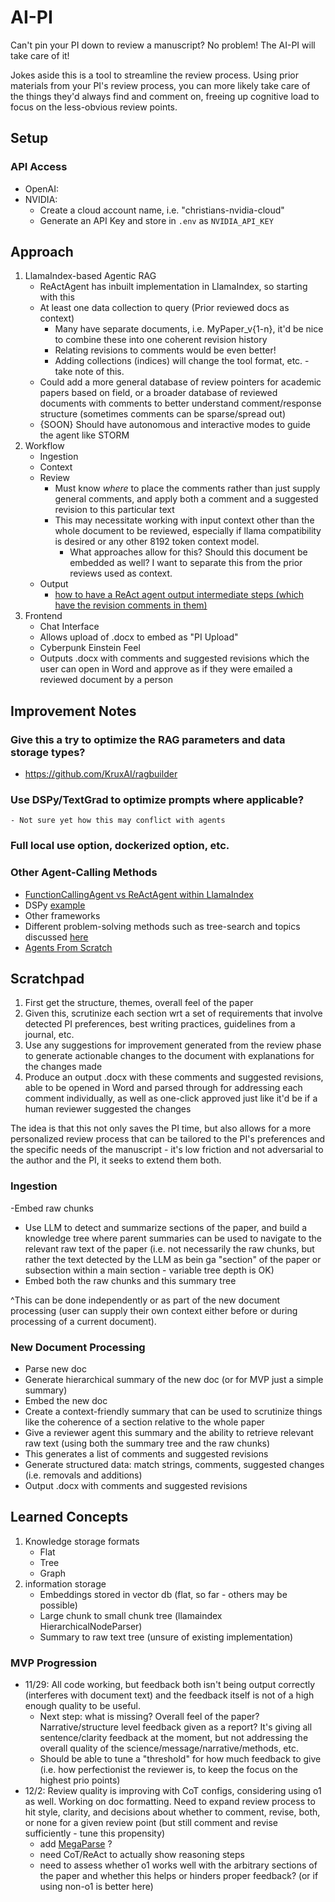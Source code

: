 # AI-PI
Can't pin your PI down to review a manuscript?
No problem! The AI-PI will take care of it!

Jokes aside this is a tool to streamline the review process. Using prior materials from your PI's review process, you can more likely take care of the things they'd always find and comment on, freeing up cognitive load to focus on the less-obvious review points.

## Setup

### API Access
- OpenAI:
- NVIDIA:
    - Create a cloud account name, i.e. "christians-nvidia-cloud"
    - Generate an API Key and store in `.env` as `NVIDIA_API_KEY`

## Approach
1. LlamaIndex-based Agentic RAG
    - ReActAgent has inbuilt implementation in LlamaIndex, so starting with this
    - At least one data collection to query (Prior reviewed docs as context)
        - Many have separate documents, i.e. MyPaper_v{1-n}, it'd be nice to combine these into one coherent revision history
        - Relating revisions to comments would be even better!
        - Adding collections (indices) will change the tool format, etc. - take note of this.
    - Could add a more general database of review pointers for academic papers based on field, or a broader database of reviewed documents with comments to better understand comment/response structure (sometimes comments can be sparse/spread out)
    - {SOON} Should have autonomous and interactive modes to guide the agent like STORM
2. Workflow
    - Ingestion
    - Context
    - Review
        - Must know *where* to place the comments rather than just supply general comments, and apply both a comment and a suggested revision to this particular text
        - This may necessitate working with input context other than the whole document to be reviewed, especially if llama compatibility is desired or any other 8192 token context model. 
            - What approaches allow for this? Should this document be embedded as well? I want to separate this from the prior reviews used as context.
    - Output
        - [how to have a ReAct agent output intermediate steps (which have the revision comments in them)](https://github.com/run-llama/llama_index/issues/15952)
2. Frontend
    - Chat Interface
    - Allows upload of .docx to embed as "PI Upload"
    - Cyberpunk Einstein Feel
    - Outputs .docx with comments and suggested revisions which the user can open in Word and approve as if they were emailed a reviewed document by a person


## Improvement Notes
### Give this a try to optimize the RAG parameters and data storage types?
- https://github.com/KruxAI/ragbuilder

### Use DSPy/TextGrad to optimize prompts where applicable?
    - Not sure yet how this may conflict with agents

### Full local use option, dockerized option, etc.

### Other Agent-Calling Methods
- [FunctionCallingAgent vs ReActAgent within LlamaIndex](https://github.com/run-llama/llama_index/issues/15685)
- DSPy [example](https://medium.com/@leighphil4/dspy-rag-with-llamaindex-programming-llms-over-prompting-1b12d12cbc43)
- Other frameworks
- Different problem-solving methods such as tree-search and topics discussed [here](https://www.youtube.com/watch?v=MXPYbjjyHXc)
- [Agents From Scratch](https://learnbybuilding.ai/tutorials/dspy-agents-from-scratch)


## Scratchpad
1. First get the structure, themes, overall feel of the paper
2. Given this, scrutinize each section wrt a set of requirements that involve detected PI preferences, best writing practices, guidelines from a journal, etc.
3. Use any suggestions for improvement generated from the review phase to generate actionable changes to the document with explanations for the changes made
4. Produce an output .docx with these comments and suggested revisions, able to be opened in Word and parsed through for addressing each comment individually, as well as one-click approved just like it'd be if a human reviewer suggested the changes

The idea is that this not only saves the PI time, but also allows for a more personalized review process that can be tailored to the PI's preferences and the specific needs of the manuscript - it's low friction and not adversarial to the author and the PI, it seeks to extend them both.

### Ingestion
-Embed raw chunks
- Use LLM to detect and summarize sections of the paper, and build a knowledge tree where parent summaries can be used to navigate to the relevant raw text of the paper (i.e. not necessarily the raw chunks, but rather the text detected by the LLM as bein ga "section" of the paper or subsection within a main section - variable tree depth is OK)
- Embed both the raw chunks and this summary tree

^This can be done independently or as part of the new document processing (user can supply their own context either before or during processing of a current document).

### New Document Processing
- Parse new doc
- Generate hierarchical summary of the new doc (or for MVP just a simple summary)
- Embed the new doc
- Create a context-friendly summary that can be used to scrutinize things like the coherence of a section relative to the whole paper
- Give a reviewer agent this summary and the ability to retrieve relevant raw text (using both the summary tree and the raw chunks)
- This generates a list of comments and suggested revisions
- Generate structured data: match strings, comments, suggested changes (i.e. removals and additions)
- Output .docx with comments and suggested revisions


## Learned Concepts
1. Knowledge storage formats
    - Flat
    - Tree
    - Graph
2. information storage
    - Embeddings stored in vector db (flat, so far - others may be possible)
    - Large chunk to small chunk tree (llamaindex HierarchicalNodeParser)
    - Summary to raw text tree (unsure of existing implementation)

### MVP Progression
- 11/29: All code working, but feedback both isn't being output correctly (interferes with document text) and the feedback itself is not of a high enough quality to be useful.
    - Next step: what is missing? Overall feel of the paper? Narrative/structure level feedback given as a report? It's giving all sentence/clarity feedback at the moment, but not addressing the overall quality of the science/message/narrative/methods, etc.
    - Should be able to tune a "threshold" for how much feedback to give (i.e. how perfectionist the reviewer is, to keep the focus on the highest prio points)
- 12/2: Review quality is improving with CoT configs, considering using o1 as well. Working on doc formatting. Need to expand review process to hit style, clarity, and decisions about whether to comment, revise, both, or none for a given review point (but still comment and revise sufficiently - tune this propensity)
    - add [MegaParse](https://github.com/quivrhq/megaparse) ?
    - need CoT/ReAct to actually show reasoning steps
    - need to assess whether o1 works well with the arbitrary sections of the paper and whether this helps or hinders proper feedback? (or if using non-o1 is better here)